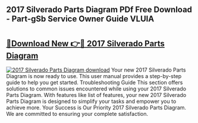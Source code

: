 ## 2017 Silverado Parts Diagram PDf Free Download - Part-gSb Service Owner Guide VLUlA

# <h2><a href="http://dfrlfjb.blite.top/?on=2017+Silverado+Parts+Diagram">🔗Download New 👉🔴 2017 Silverado Parts Diagram</a></h2>

[![2017 Silverado Parts Diagram download](https://i.imgur.com/lujVjoI.png)](http://dfrlfjb.blite.top/?on=2017+Silverado+Parts+Diagram)
Your new 2017 Silverado Parts Diagram is now ready to use. This user manual provides a step-by-step guide to help you get started. Troubleshooting Guide This section offers solutions to common issues encountered while using your 2017 Silverado Parts Diagram. With features like list of features, your new 2017 Silverado Parts Diagram is designed to simplify your tasks and empower you to achieve more. Your Success is Our Priority 2017 Silverado Parts Diagram. We are committed to ensuring your complete satisfaction.
